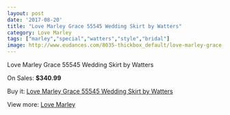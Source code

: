 ```yaml
---
layout: post
date: '2017-08-20'
title: "Love Marley Grace 55545 Wedding Skirt by Watters"
category: Love Marley
tags: ["marley","special","watters","style","bridal"]
image: http://www.eudances.com/8035-thickbox_default/love-marley-grace-55545-wedding-skirt-by-watters.jpg
---
```

Love Marley Grace 55545 Wedding Skirt by Watters

On Sales: **$340.99**
<a href="https://www.eudances.com/en/love-marley/2803-love-marley-grace-55545-wedding-skirt-by-watters.html"><amp-img layout="responsive" width="600" height="600" src="//www.eudances.com/8035-thickbox_default/love-marley-grace-55545-wedding-skirt-by-watters.jpg" alt="Love Marley Grace 55545 Wedding Skirt by Watters 0" /></a>
<a href="https://www.eudances.com/en/love-marley/2803-love-marley-grace-55545-wedding-skirt-by-watters.html"><amp-img layout="responsive" width="600" height="600" src="//www.eudances.com/8040-thickbox_default/love-marley-grace-55545-wedding-skirt-by-watters.jpg" alt="Love Marley Grace 55545 Wedding Skirt by Watters 1" /></a>
<a href="https://www.eudances.com/en/love-marley/2803-love-marley-grace-55545-wedding-skirt-by-watters.html"><amp-img layout="responsive" width="600" height="600" src="//www.eudances.com/8039-thickbox_default/love-marley-grace-55545-wedding-skirt-by-watters.jpg" alt="Love Marley Grace 55545 Wedding Skirt by Watters 2" /></a>
<a href="https://www.eudances.com/en/love-marley/2803-love-marley-grace-55545-wedding-skirt-by-watters.html"><amp-img layout="responsive" width="600" height="600" src="//www.eudances.com/8038-thickbox_default/love-marley-grace-55545-wedding-skirt-by-watters.jpg" alt="Love Marley Grace 55545 Wedding Skirt by Watters 3" /></a>
<a href="https://www.eudances.com/en/love-marley/2803-love-marley-grace-55545-wedding-skirt-by-watters.html"><amp-img layout="responsive" width="600" height="600" src="//www.eudances.com/8037-thickbox_default/love-marley-grace-55545-wedding-skirt-by-watters.jpg" alt="Love Marley Grace 55545 Wedding Skirt by Watters 4" /></a>
<a href="https://www.eudances.com/en/love-marley/2803-love-marley-grace-55545-wedding-skirt-by-watters.html"><amp-img layout="responsive" width="600" height="600" src="//www.eudances.com/8036-thickbox_default/love-marley-grace-55545-wedding-skirt-by-watters.jpg" alt="Love Marley Grace 55545 Wedding Skirt by Watters 5" /></a>

Buy it: [Love Marley Grace 55545 Wedding Skirt by Watters](https://www.eudances.com/en/love-marley/2803-love-marley-grace-55545-wedding-skirt-by-watters.html "Love Marley Grace 55545 Wedding Skirt by Watters")

View more: [Love Marley](https://www.eudances.com/en/44-love-marley "Love Marley")